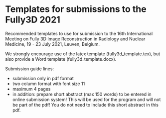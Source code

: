 # Templates for submissions to the Fully3D 2021

Recommended templates to use for submission to the 16th International Meeting on
Fully 3D Image Reconstruction in Radiology and Nuclear Medicine, 19 - 23 July 2021, Leuven, Belgium.

We strongly encourage use of the latex template (fully3d_template.tex), but also
provide a Word template (fully3d_template.docx).

Submission guide lines:
- submission only in pdf format
- two column format with font size 11
- maximum 4 pages
- in addition: prepare short abstract (max 150 words) to be entered in online submission system! This will be used for the program and will not be part of the pdf! You do not need to include this short abstract in this pdf.


